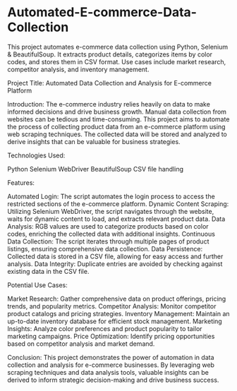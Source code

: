 # Automated-E-commerce-Data-Collection
 This project automates e-commerce data collection using Python, Selenium &amp; BeautifulSoup. It extracts product details, categorizes items by color codes, and stores them in CSV format. Use cases include market research, competitor analysis, and inventory management.


Project Title: Automated Data Collection and Analysis for E-commerce Platform

Introduction:
The e-commerce industry relies heavily on data to make informed decisions and drive business growth. Manual data collection from websites can be tedious and time-consuming. This project aims to automate the process of collecting product data from an e-commerce platform using web scraping techniques. The collected data will be stored and analyzed to derive insights that can be valuable for business strategies.


Technologies Used:

Python
Selenium WebDriver
BeautifulSoup
CSV file handling


Features:

Automated Login: The script automates the login process to access the restricted sections of the e-commerce platform.
Dynamic Content Scraping: Utilizing Selenium WebDriver, the script navigates through the website, waits for dynamic content to load, and extracts relevant product data.
Data Analysis: RGB values are used to categorize products based on color codes, enriching the collected data with additional insights.
Continuous Data Collection: The script iterates through multiple pages of product listings, ensuring comprehensive data collection.
Data Persistence: Collected data is stored in a CSV file, allowing for easy access and further analysis.
Data Integrity: Duplicate entries are avoided by checking against existing data in the CSV file.


Potential Use Cases:

Market Research: Gather comprehensive data on product offerings, pricing trends, and popularity metrics.
Competitor Analysis: Monitor competitor product catalogs and pricing strategies.
Inventory Management: Maintain an up-to-date inventory database for efficient stock management.
Marketing Insights: Analyze color preferences and product popularity to tailor marketing campaigns.
Price Optimization: Identify pricing opportunities based on competitor analysis and market demand.


Conclusion:
This project demonstrates the power of automation in data collection and analysis for e-commerce businesses. By leveraging web scraping techniques and data analysis tools, valuable insights can be derived to inform strategic decision-making and drive business success.

